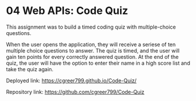 # 04 Web APIs: Code Quiz

This assignment was to build a timed coding quiz with multiple-choice questions.

When the user opens the application, they will receive a seriese of ten multiple choice questions to answer. The quiz is timed, and the user will gain ten points for every correctly answered question. At the end of the quiz, the user will have the option to enter their name in a high score list and take the quiz again.

Deployed link: https://cgreer799.github.io/Code-Quiz/

Repository link: https://github.com/cgreer799/Code-Quiz